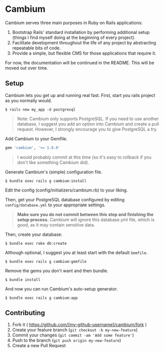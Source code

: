 Cambium
==========

Cambium serves three main purposes in Ruby on Rails applications:

1. Bootstrap Rails' standard installation by performing additional setup
   (things I find myself doing at the beginning of every project).
2. Facilitate development throughout the life of any project by abstracting
   repeatable bits of code.
3. Provide a simple, but flexible CMS for those applications that require it.

For now, the documentation will be continued in the README. This will be moved
out over time.

Setup
----------

Cambium lets you get up and running real fast. First, start you rails project
as you normally would.

```text
$ rails new my_app -d postgresql
```

> Note: Cambium only supports PostgreSQL. If you need to use another database,
> I suggest you add an option into Cambium and create a pull request. However,
> I strongly encourage you to give PostgreSQL a try.

Add Cambium to your Gemfile.

```ruby
gem 'cambium', '>= 1.0.0'
```

> I would probably commit at this time (so it's easy to rollback if you don't
> like something Cambium did).

Generate Cambium's (simple) configuration file.

```text
$ bundle exec rails g cambium:install
```

Edit the config (config/initializers/cambium.rb) to your liking.

Then, get your PostgreSQL database configured by editing `config/database.yml`
to your appropriate settings.

> **Make sure you do not commit between this step and finishing the setup
> process.** Cambium will ignore this database.yml file, which is good, as it
> may contain sensitive data.

Then, create your database:

```text
$ bundle exec rake db:create
```

Although optional, I suggest you at least start with the default `Gemfile`.

```text
$ bundle exec rails g cambium:gemfile
```

Remove the gems you don't want and then bundle.

```text
$ bundle install
```

And now you can run Cambium's auto-setup generator.

```text
$ bundle exec rails g cambium:app
```

Contributing
----------

1. Fork it ( https://github.com/[my-github-username]/cambium/fork )
2. Create your feature branch (`git checkout -b my-new-feature`)
3. Commit your changes (`git commit -am 'Add some feature'`)
4. Push to the branch (`git push origin my-new-feature`)
5. Create a new Pull Request
